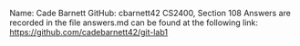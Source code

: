 Name: Cade Barnett
GitHub: cbarnett42
CS2400, Section 108
Answers are recorded in the file answers.md can be found at 
    the following link: https://github.com/cadebarnett42/git-lab1
